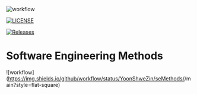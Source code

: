 ![workflow](https://github.com/YoonShweZin/sem/actions/workflows/main.yml/badge.svg)

[![LICENSE](https://img.shields.io/github/license/YoonShweZin/sem.svg?style=flat-square)](https://github.com/YoonShweZin/sem/blob/master/LICENSE)

[![Releases](https://img.shields.io/github/release/YoonShweZin/sem/all.svg?style=flat-square)](https://github.com/YoonShweZin/sem/releases)

# Software Engineering Methods
![workflow](https://img.shields.io/github/workflow/status/YoonShweZin/seMethods/<action name taken from main.yml>/main?style=flat-square)